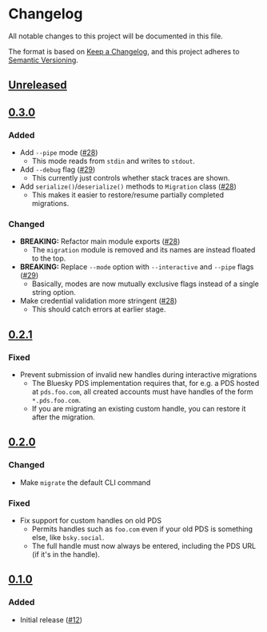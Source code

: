 # Changelog

All notable changes to this project will be documented in this file.

The format is based on [Keep a Changelog](https://keepachangelog.com/en/1.0.0/),
and this project adheres to [Semantic Versioning](https://semver.org/spec/v2.0.0.html).

## [Unreleased]

## [0.3.0]

### Added

- Add `--pipe` mode ([#28](https://github.com/rekmarks/bluesky-account-migrator/pull/28))
  - This mode reads from `stdin` and writes to `stdout`.
- Add `--debug` flag ([#29](https://github.com/rekmarks/bluesky-account-migrator/pull/29))
  - This currently just controls whether stack traces are shown.
- Add `serialize()`/`deserialize()` methods to `Migration` class ([#28](https://github.com/rekmarks/bluesky-account-migrator/pull/28))
  - This makes it easier to restore/resume partially completed migrations.

### Changed

- **BREAKING:** Refactor main module exports ([#28](https://github.com/rekmarks/bluesky-account-migrator/pull/28))
  - The `migration` module is removed and its names are instead floated to the top.
- **BREAKING:** Replace `--mode` option with `--interactive` and `--pipe` flags ([#29](https://github.com/rekmarks/bluesky-account-migrator/pull/29))
  - Basically, modes are now mutually exclusive flags instead of a single string option.
- Make credential validation more stringent ([#28](https://github.com/rekmarks/bluesky-account-migrator/pull/28))
  - This should catch errors at earlier stage.

## [0.2.1]

### Fixed

- Prevent submission of invalid new handles during interactive migrations
  - The Bluesky PDS implementation requires that, for e.g. a PDS hosted at `pds.foo.com`,
    all created accounts must have handles of the form `*.pds.foo.com`.
  - If you are migrating an existing custom handle, you can restore it after the migration.

## [0.2.0]

### Changed

- Make `migrate` the default CLI command

### Fixed

- Fix support for custom handles on old PDS
  - Permits handles such as `foo.com` even if your old PDS is something else, like `bsky.social`.
  - The full handle must now always be entered, including the PDS URL (if it's in the handle).

## [0.1.0]

### Added

- Initial release ([#12](https://github.com/rekmarks/bluesky-account-migrator/pull/12))

[Unreleased]: https://github.com/rekmarks/bluesky-account-migrator.git/compare/v0.3.0...HEAD
[0.3.0]: https://github.com/rekmarks/bluesky-account-migrator.git/compare/v0.2.1...v0.3.0
[0.2.1]: https://github.com/rekmarks/bluesky-account-migrator.git/compare/v0.2.0...v0.2.1
[0.2.0]: https://github.com/rekmarks/bluesky-account-migrator.git/compare/v0.1.0...v0.2.0
[0.1.0]: https://github.com/rekmarks/bluesky-account-migrator.git/releases/tag/v0.1.0
